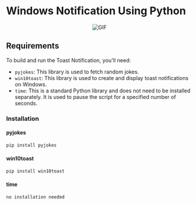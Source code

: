 # Windows Notification Using Python
<p align="center">
  <img src="https://i.giphy.com/media/v1.Y2lkPTc5MGI3NjExeXdqcXhzY2xueWh6d2ljejAxM2F3azh6aXlnamo5dXB6eXZoMnh3byZlcD12MV9pbnRlcm5hbF9naWZfYnlfaWQmY3Q9Zw/sg7Ss8CRyIMXYNBW05/giphy-downsized.gif" alt="GIF">
</p>

## Requirements

To build and run the Toast Notification, you'll need:

- `pyjokes`: This library is used to fetch random jokes.
- `win10toast`: This library is used to create and display toast notifications on Windows.
- `time`: This is a standard Python library and does not need to be installed separately. It is used to pause the script for a specified number of seconds.

### Installation

#### pyjokes

```bash
pip install pyjokes
```

#### win10toast

```bash
pip install win10toast
```

#### time

```bash
no installation needed
```
